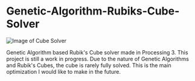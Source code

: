 # Genetic-Algorithm-Rubiks-Cube-Solver

![Image of Cube Solver](https://github.com/latte164/Genetic-Algorithm-Rubiks-Cube-Solver/blob/master/Cube%20Solver%20Screenshot.png)

Genetic Algorithm based Rubik's Cube solver made in Processing 3. This project is still a work in progress. Due to the nature of Genetic Algorithms and Rubik's Cubes, the cube is rarely fully solved. This is the main optimization I would like to make in the future.
